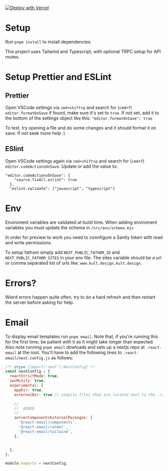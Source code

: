 [![Deploy with Vercel](https://vercel.com/button)](https://vercel.com/new/clone?repository-url=http%3A%2F%2Fgithub.com%2FGuerrilla-Interactive%2Fstarter-lun&env=NEXT_PUBLIC_SITE_NAME,NEXT_PUBLIC_SITE_URL,NEXT_PUBLIC_STRIPE_PUBLISHABLE_KEY&envDescription=You%20may%20set%20this%20to%20some%20random%20value%20and%20correct%20it%20when%20you%20need%20the%20appropriate%20service%20to%20work&integration-ids=oac_hb2LITYajhRQ0i4QznmKH7gx)


# Setup

Run `pnpm install` to install dependencies.

This project uses Tailwind and Typescript, with optional TRPC setup for API routes.

# Setup Prettier and ESLint

## Prettier

Open VSCode settings via `cmd+shift+p` and search for (`cmd+f`) `editor.formatOnSave` if found, make sure it's set to `true`. If not set, add it to the bottom of the settings object like this: `"editor.formatOnSave": true`

To test, try opening a file and do some changes and it should format it on save. If not seek more help :)

## ESlint

Open VSCode settings again via `cmd+shift+p` and search for (`cmd+f`) `editor.codeActionsOnSave`. Update or add the value to:

```
"editor.codeActionsOnSave": {
    "source.fixAll.eslint": true
  },
  "eslint.validate": ["javascript", "typescript"]
```

# Env

Enviroment variables are validated at build time. When adding enviroment variables you must update the schema in `/src/env/schema.mjs`

In order for preview to work you need to connfigure a Sanity token with read and write permissions.

To setup fathom simply add `NEXT_PUBLIC_FATHOM_ID` and `NEXT_PUBLIC_FATHOM_SITES` in your env file. The sites variable should be a url or comma separated list of urls like: `www.kult.design,kult.design`.

# Errors?

Wierd errors happen quite often, try to do a hard refresh and then restart the server before asking for help.

# Email

To display email templates run `pnpm email`. Note that, if you're running this for the first time, be patient with it as it might take longer than expected. Also note running `pnpm email` dowloads and sets up
a nextjs repo at `.react-email` at the root. You'll have to add the following lines to `.react-email/next.config.js` as follows:
```js
/** @type {import('next').NextConfig} */
const nextConfig = {
  reactStrictMode: true,
  swcMinify: true,
  experimental: {
    appDir: true,
    externalDir: true // compile files that are located next to the .react-email directory

    // 
    //  ADDED 
    // 
    serverComponentsExternalPackages: [
      '@react-email/components',
      '@react-email/render',
      '@react-email/tailwind',
    ],


  },
};

module.exports = nextConfig;
```


